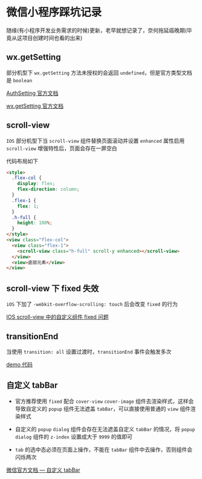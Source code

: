 # 微信小程序踩坑记录

随缘(有小程序开发业务需求的时候)更新，老早就想记录了，奈何拖延癌晚期(毕竟从这项目创建时间也看的出来)

## wx.getSetting

部分机型下 `wx.getSetting` 方法未授权的会返回 `undefined`，但是官方类型文档是 `boolean`

[AuthSetting 官方文档](https://developers.weixin.qq.com/miniprogram/dev/api/open-api/setting/AuthSetting.html)

[wx.getSetting 官方文档](https://developers.weixin.qq.com/miniprogram/dev/api/open-api/setting/wx.getSetting.html)

## scroll-view

`IOS` 部分机型下当 `scroll-view` 组件替换页面滚动并设置 `enhanced` 属性启用 `scroll-view` 增强特性后，页面会存在一屏空白

代码布局如下

```html
<style>
  .flex-col {
    display: flex;
    flex-direction: column;
  }
  .flex-1 {
    flex: 1;
  }
  .h-full {
    height: 100%;
  }
</style>
<view class="flex-col">
  <view class="flex-1">
    <scroll-view class="h-full" scroll-y enhanced></scroll-view>
  </view>
  <view>底部元素</view>
</view>
```

## scroll-view 下 fixed 失效

`iOS` 下加了 `-webkit-overflow-scrolling: touch` 后会改变 `fixed` 的行为

[IOS scroll-view 中的自定义组件 fixed 问题](https://developers.weixin.qq.com/community/develop/doc/0000667484c96844b83ac9c7651809)

## transitionEnd

当使用 `transition: all` 设置过渡时，`transitionEnd` 事件会触发多次

[demo 代码](/components/popup/popup.wxss#L97)

## 自定义 tabBar

- 官方推荐使用 `fixed` 配合 `cover-view` `cover-image` 组件去渲染样式，这样会导致自定义的 `popup` 组件无法遮盖 `tabBar`，可以直接使用普通的 `view` 组件渲染样式

- 自定义的 `popup` `dialog` 组件会存在无法遮盖自定义 `tabBar` 的情况，将 `popup` `dialog` 组件的 `z-index` 设置成大于 `9999` 的值即可

- `tab` 的选中态必须在页面上操作，不能在 `tabBar` 组件中去操作，否则组件会闪烁两次

[微信官方文档 — 自定义 tabBar](https://developers.weixin.qq.com/miniprogram/dev/framework/ability/custom-tabbar.html)
